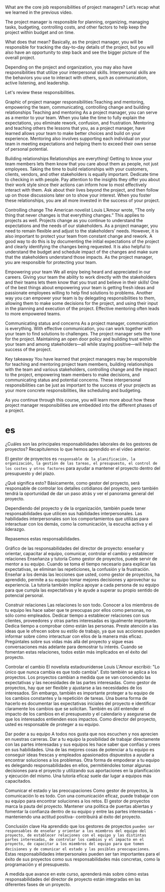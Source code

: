 What are the core job responsibilities of project managers? Let’s recap what we learned in the previous video.

The project manager is responsible for planning, organizing, managing tasks, budgeting, controlling costs, and other factors to help keep the project within budget and on time.

What does that mean? Basically, as the project manager, you will be responsible for tracking the day-to-day details of the project, but you will also have an opportunity to step back and see the bigger picture of the overall project.

Depending on the project and organization, you may also have responsibilities that utilize your interpersonal skills. Interpersonal skills are the behaviors you use to interact with others, such as communication, active listening, and leadership.

Let's review these responsibilities.

Graphic of project manager responsibilities:Teaching and mentoring, empowering the team, communicating, controlling change and building relationships
Teaching and mentoring
As a project manager, you can serve as a mentor to your team. When you take the time to fully explain the expectations, you eliminate rework, confusion, and frustration. Mentoring and teaching others the lessons that you, as a project manager, have learned allows your team to make better choices and build on your experience. Mentoring also involves supporting each individual on your team in meeting expectations and helping them to exceed their own sense of personal potential.

Building relationships
Relationships are everything! Getting to know your team members lets them know that you care about them as people, not just employees. Taking the time to build relationships with your customers, clients, vendors, and other stakeholders is equally important. Dedicate time to checking in with people. Pay attention to the insights they offer you about their work style since their actions can inform how to most effectively interact with them. Ask about their lives beyond the project, and then follow up on those discussions later on to show your interest. When you foster these relationships, you are all more invested in the success of your project.

Controlling change
The American novelist Louis L’Amour wrote, “The only thing that never changes is that everything changes.” This applies to projects as well. Projects change as you continue to understand the expectations and the needs of our stakeholders. As a project manager, you need to remain flexible and adjust to the stakeholders’ needs. However, it is also important to protect your team from constant change and rework. A good way to do this is by documenting the initial expectations of the project and clearly identifying the changes being requested. It is also helpful to understand the budget and schedule impact of the changes and make sure that the stakeholders understand those impacts. As the project manager, you are responsible for protecting your team.

Empowering your team
We all enjoy being heard and appreciated in our careers. Giving your team the ability to work directly with the stakeholders and their teams lets them know that you trust and believe in their skills! One of the best things about empowering your team is getting fresh ideas and passionate employees willing to help find solutions to problems. Another way you can empower your team is by delegating responsibilities to them, allowing them to make some decisions for the project, and using their input in the planning and execution of the project. Effective mentoring often leads to more empowered teams.

Communicating status and concerns
As a project manager, communication is everything. With effective communication, you can work together with your team to find solutions to challenges. The project manager sets the tone for the project. Maintaining an open door policy and building trust within your team and among stakeholders—all while staying positive—will help the success of the project.

Key takeaway
You have learned that project managers may be responsible for teaching and mentoring project team members, building relationships with the team and various stakeholders, controlling change and the impact to the project, empowering team members to make decisions, and communicating status and potential concerns. These interpersonal responsibilities can be just as important to the success of your projects as your more concrete responsibilities, like scheduling and budgeting.

As you continue through this course, you will learn more about how these project manager responsibilities are embedded into the different phases of a project.

# es

¿Cuáles son las principales responsabilidades laborales de los gestores de proyectos? Recapitulemos lo que hemos aprendido en el vídeo anterior.

El gestor de proyectos es `responsable de la planificación, la organización, la gestión de las tareas, el presupuesto, el control de los costes y otros factores` para ayudar a mantener el proyecto dentro del presupuesto y del plazo.

¿Qué significa esto? Básicamente, como gestor del proyecto, será responsable de controlar los detalles cotidianos del proyecto, pero también tendrá la oportunidad de dar un paso atrás y ver el panorama general del proyecto.

Dependiendo del proyecto y de la organización, también puede tener responsabilidades que utilicen sus habilidades interpersonales. Las habilidades interpersonales son los comportamientos que utilizas para interactuar con los demás, como la comunicación, la escucha activa y el liderazgo.

Repasemos estas responsabilidades.

Gráfico de las responsabilidades del director de proyecto: enseñar y orientar, capacitar al equipo, comunicar, controlar el cambio y establecer relaciones
Enseñanza y tutoría
Como gestor de proyectos, puede servir de mentor a su equipo. Cuando se toma el tiempo necesario para explicar las expectativas, se eliminan las repeticiones, la confusión y la frustración. Enseñar a los demás las lecciones que usted, como gestor de proyectos, ha aprendido, permite a su equipo tomar mejores decisiones y aprovechar su experiencia. La tutoría también implica apoyar a cada persona de su equipo para que cumpla las expectativas y le ayude a superar su propio sentido de potencial personal.

Construir relaciones
Las relaciones lo son todo. Conocer a los miembros de tu equipo les hace saber que te preocupas por ellos como personas, no sólo como empleados. Dedicar tiempo a establecer relaciones con sus clientes, proveedores y otras partes interesadas es igualmente importante. Dedica tiempo a comprobar cómo están las personas. Preste atención a las ideas que le ofrecen sobre su estilo de trabajo, ya que sus acciones pueden informar sobre cómo interactuar con ellos de la manera más eficaz. Pregúntales sobre sus vidas más allá del proyecto y sigue esas conversaciones más adelante para demostrar tu interés. Cuando se fomentan estas relaciones, todos están más implicados en el éxito del proyecto.

Controlar el cambio
El novelista estadounidense Louis L'Amour escribió: "Lo único que nunca cambia es que todo cambia". Esto también se aplica a los proyectos. Los proyectos cambian a medida que se van conociendo las expectativas y las necesidades de las partes interesadas. Como gestor de proyectos, hay que ser flexible y ajustarse a las necesidades de los interesados. Sin embargo, también es importante proteger a tu equipo de los cambios constantes y la repetición de tareas. Una buena forma de hacerlo es documentar las expectativas iniciales del proyecto e identificar claramente los cambios que se solicitan. También es útil entender el impacto de los cambios en el presupuesto y el calendario y asegurarse de que los interesados entienden esos impactos. Como director del proyecto, usted es responsable de proteger a su equipo.

Dar poder a su equipo
A todos nos gusta que nos escuchen y nos aprecien en nuestras carreras. Dar a tu equipo la posibilidad de trabajar directamente con las partes interesadas y sus equipos les hace saber que confías y crees en sus habilidades. Una de las mejores cosas de potenciar a tu equipo es conseguir ideas frescas y empleados apasionados dispuestos a ayudar a encontrar soluciones a los problemas. Otra forma de empoderar a tu equipo es delegando responsabilidades en ellos, permitiéndoles tomar algunas decisiones para el proyecto y utilizando sus aportaciones en la planificación y ejecución del mismo. Una tutoría eficaz suele dar lugar a equipos más capacitados.

Comunicar el estado y las preocupaciones
Como gestor de proyectos, la comunicación lo es todo. Con una comunicación eficaz, puede trabajar con su equipo para encontrar soluciones a los retos. El gestor de proyectos marca la pauta del proyecto. Mantener una política de puertas abiertas y fomentar la confianza dentro de su equipo y entre las partes interesadas -manteniendo una actitud positiva- contribuirá al éxito del proyecto.

Conclusión clave
Ha aprendido que los gestores de proyectos `pueden ser responsables de enseñar y orientar a los miembros del equipo del proyecto, de establecer relaciones con el equipo y las distintas partes interesadas, de controlar los cambios y el impacto en el proyecto, de capacitar a los miembros del equipo para que tomen decisiones y de comunicar el estado y las posibles preocupaciones`. Estas responsabilidades interpersonales pueden ser tan importantes para el éxito de sus proyectos como sus responsabilidades más concretas, como la programación y el presupuesto.

A medida que avance en este curso, aprenderá más sobre cómo estas responsabilidades del director de proyecto están integradas en las diferentes fases de un proyecto.

